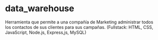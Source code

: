 # data_warehouse
 Herramienta que permite a una compañía de Marketing administrar todos los contactos de sus clientes para sus campañas. (Fullstack: HTML, CSS, JavaScript, Node.js, Express,js, MySQL)
